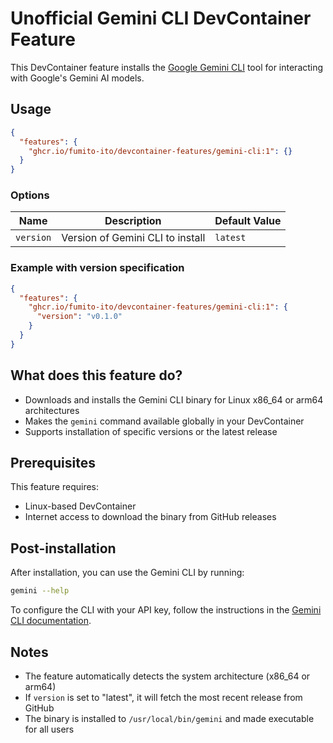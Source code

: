 # Unofficial Gemini CLI DevContainer Feature

This DevContainer feature installs the [Google Gemini CLI](https://github.com/google-gemini/gemini-cli) tool for interacting with Google's Gemini AI models.

## Usage

```json
{
  "features": {
    "ghcr.io/fumito-ito/devcontainer-features/gemini-cli:1": {}
  }
}
```

### Options

| Name | Description | Default Value |
|------|-------------|---------------|
| `version` | Version of Gemini CLI to install | `latest` |

### Example with version specification

```json
{
  "features": {
    "ghcr.io/fumito-ito/devcontainer-features/gemini-cli:1": {
      "version": "v0.1.0"
    }
  }
}
```

## What does this feature do?

- Downloads and installs the Gemini CLI binary for Linux x86_64 or arm64 architectures
- Makes the `gemini` command available globally in your DevContainer
- Supports installation of specific versions or the latest release

## Prerequisites

This feature requires:
- Linux-based DevContainer
- Internet access to download the binary from GitHub releases

## Post-installation

After installation, you can use the Gemini CLI by running:

```bash
gemini --help
```

To configure the CLI with your API key, follow the instructions in the [Gemini CLI documentation](https://github.com/google-gemini/gemini-cli).

## Notes

- The feature automatically detects the system architecture (x86_64 or arm64)
- If `version` is set to "latest", it will fetch the most recent release from GitHub
- The binary is installed to `/usr/local/bin/gemini` and made executable for all users